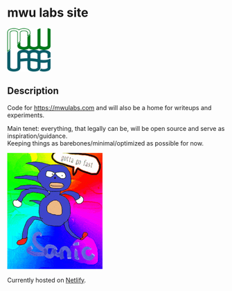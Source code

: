# mwu labs site

  <img  src="./images/logo.svg" width="100" alt="mwu labs logo">

## Description

Code for <https://mwulabs.com> and will also be a home for writeups and experiments.

Main tenet: everything, that legally can be, will be open source and serve as inspiration/guidance.  
Keeping things as barebones/minimal/optimized as possible for now.

<img  src="./images/gotta-go-fast-2ee2cc209e37ef11a3ee5c433c2fdf2081f1b47c5beeb8766e4caedebdb55bc40b304252b60a69ff8899313102d35b3e2f70eb5053a9eec0f242df8df463ed54.gif" alt="gotta go fast SANIC meme">

Currently hosted on [Netlify](https://www.netlify.com/).
